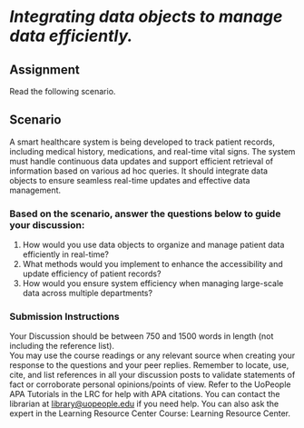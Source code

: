 # ***Integrating data objects to manage data efficiently.***

## Assignment
Read the following scenario.    

## Scenario
A smart healthcare system is being developed to track patient records, including medical history, medications, and real-time vital signs. The system must handle continuous data updates and support efficient retrieval of information based on various ad hoc queries. It should integrate data objects to ensure seamless real-time updates and effective data management. 

### Based on the scenario, answer the questions below to guide your discussion:  
1. How would you use data objects to organize and manage patient data efficiently in real-time? 
2. What methods would you implement to enhance the accessibility and update efficiency of patient records? 
3. How would you ensure system efficiency when managing large-scale data across multiple departments? 

### Submission Instructions
Your Discussion should be between 750 and 1500 words in length (not including the reference list).  
You may use the course readings or any relevant source when creating your response to the questions and your peer replies. 
Remember to locate, use, cite, and list references in all your discussion posts to validate statements of fact or corroborate personal opinions/points of view. 
Refer to the UoPeople APA Tutorials in the LRC for help with APA citations. You can contact the librarian at library@uopeople.edu if you need help. You can also ask the expert in the Learning Resource Center Course: Learning Resource Center. 
